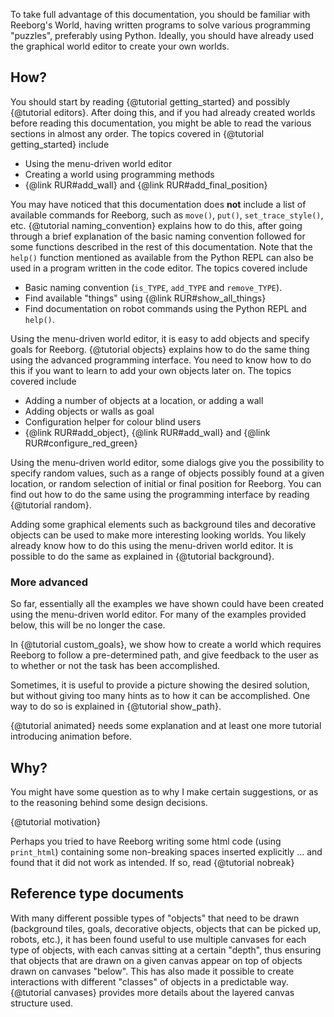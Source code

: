 To take full advantage of this documentation, you should be familiar
with Reeborg's World, having written programs to solve various programming
"puzzles", preferably using Python.  Ideally, you should have already used
the graphical world editor to create your own worlds.

## How?

You should start by reading {@tutorial getting_started} and
possibly {@tutorial editors}.  After doing this, and if you had already
created worlds before reading this documentation, you might be able
to read the various sections in almost any order. The topics covered in
{@tutorial getting_started} include
  - Using the menu-driven world editor
  - Creating a world using programming methods
  - {@link RUR#add_wall} and {@link RUR#add_final_position}


You may have noticed that this documentation does **not** include a list
of available commands for Reeborg, such as `move()`, `put()`,
`set_trace_style()`, etc.  {@tutorial naming_convention}
explains how to do this, after going through a brief explanation of
the basic naming convention followed for some functions described
in the rest of this documentation. Note that the `help()` function mentioned
as available from the Python REPL can also be used in a program
written in the code editor. The topics covered include
  - Basic naming convention (`is_TYPE`, `add_TYPE` and `remove_TYPE`).
  - Find available "things" using {@link RUR#show_all_things}
  - Find documentation on robot commands using the Python REPL and `help()`.

Using the menu-driven world editor, it is easy to add objects and specify
goals for Reeborg. {@tutorial objects} explains how to do the same thing
using the advanced programming interface. You need to know how to do
this if you want to learn to add your own objects later on.
The topics covered include
  - Adding a number of objects at a location, or adding a wall
  - Adding objects or walls as goal
  - Configuration helper for colour blind users
  - {@link RUR#add_object}, {@link RUR#add_wall} and {@link RUR#configure_red_green}

Using the menu-driven world editor, some dialogs give you the possibility
to specify random values, such as a range of objects possibly found
at a given location, or random selection of initial or final position
for Reeborg. You can find out how to do the same using the programming
interface by reading {@tutorial random}.

Adding some graphical elements such as background tiles and decorative
objects can be used to make more interesting looking worlds. You likely already
know how to do this using the menu-driven world editor. It is
possible to do the same as explained in {@tutorial background}.

### More advanced

So far, essentially all the examples we have shown could have been created
using the menu-driven world editor. For many of the examples provided below,
this will be no longer the case.

In {@tutorial custom_goals}, we show how to create a world which requires
Reeborg to follow a pre-determined path, and give feedback to the user as
to whether or not the task has been accomplished.

Sometimes, it is useful to provide a picture showing the desired
solution, but without giving too many hints as to how it can be
accomplished. One way to do so is explained in {@tutorial show_path}.

{@tutorial animated} needs some explanation and at least one more tutorial
introducing animation before.

## Why?

You might have some question as to why I make certain suggestions,
or as to the reasoning behind some design decisions.

{@tutorial motivation}

Perhaps you tried to have Reeborg writing some html code (using
`print_html`) containing some non-breaking spaces inserted explicitly ...
and found that it did not work as intended. If so, read {@tutorial nobreak}

## Reference type documents

With many different possible types of "objects" that need to be drawn
(background tiles, goals, decorative objects, objects that can be picked up, robots, etc.),
it has been found useful to use multiple canvases for each type of objects,
with each canvas sitting at a certain "depth",
thus ensuring that objects that are drawn on a given canvas appear on top of objects drawn on canvases "below".
This has also made it possible to create interactions with different "classes" of objects in a predictable way.
{@tutorial canvases} provides more details about the layered canvas structure used.
